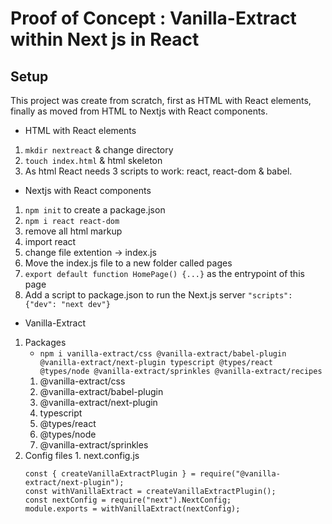 # Proof of Concept : Vanilla-Extract within Next js in React

## Setup

This project was create from scratch, first as HTML with React elements, finally as moved from HTML to Nextjs with React components.

- HTML with React elements

1. `mkdir nextreact` & change directory
2. `touch index.html` & html skeleton
3. As html React needs 3 scripts to work: react, react-dom & babel.

- Nextjs with React components

1. `npm init` to create a package.json
2. `npm i react react-dom`
3. remove all html markup
4. import react
5. change file extention -> index.js
6. Move the index.js file to a new folder called pages
7. `export default function HomePage() {...}` as the entrypoint of this page
8. Add a script to package.json to run the Next.js server `"scripts": {"dev": "next dev"}`

- Vanilla-Extract

1. Packages
   * `npm i vanilla-extract/css @vanilla-extract/babel-plugin @vanilla-extract/next-plugin typescript @types/react @types/node @vanilla-extract/sprinkles @vanilla-extract/recipes`
   1. @vanilla-extract/css 
   2. @vanilla-extract/babel-plugin 
   3. @vanilla-extract/next-plugin
   4. typescript 
   5. @types/react 
   6. @types/node
   7. @vanilla-extract/sprinkles
2. Config files 1. next.config.js
   ```
   const { createVanillaExtractPlugin } = require("@vanilla-extract/next-plugin");
   const withVanillaExtract = createVanillaExtractPlugin();
   const nextConfig = require("next").NextConfig;
   module.exports = withVanillaExtract(nextConfig);
   ```
